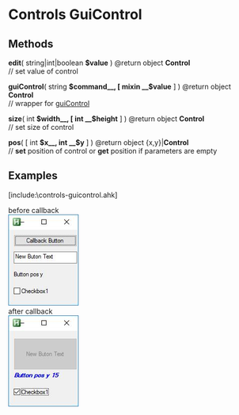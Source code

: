 # Controls GuiControl  

## Methods  

__edit__( string|int|boolean __$value__ ) @return object __Control__  
	// set value of control  

__guiControl__( string __$command__, [ mixin __$value__ ] ) @return object __Control__  
	// wrapper for [guiControl](https://autohotkey.com/docs/commands/GuiControl.htm)  

__size__( int __$width__, [ int __$height__ ] ) @return object __Control__  
	// set size of control  

__pos__( [ int __$x__, int __$y__ ] ) @return object {x,y}|__Control__  
	// __set__ position of control or __get__ position if parameters are empty  

## Examples  

[include:\controls-guicontrol.ahk]  

before callback  
![before callback](https://github.com/vilbur/ahk-vilgui/blob/master/Documentation/controls/controls-guicontrol/controls-guicontrol-before.jpeg?raw=true "before callback")  
after callback  
![after callback](https://github.com/vilbur/ahk-vilgui/blob/master/Documentation/controls/controls-guicontrol/controls-guicontrol-after.jpeg?raw=true "after callback")  